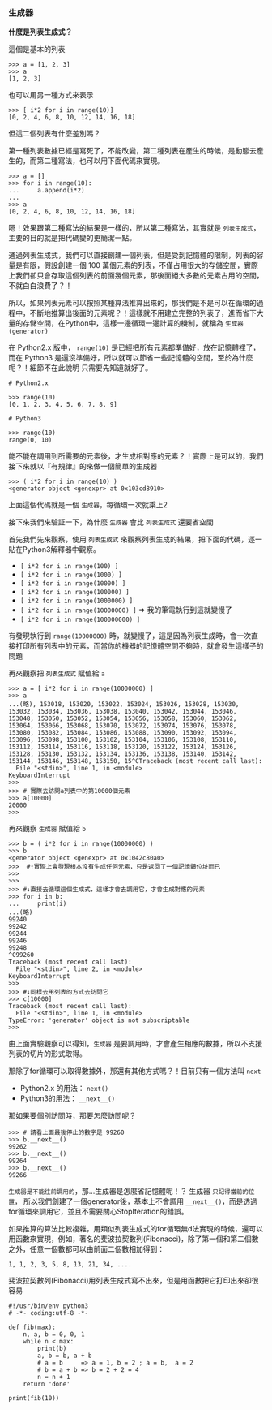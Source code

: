 ### 生成器

**什麼是列表生成式？**

這個是基本的列表

```
>>> a = [1, 2, 3]
>>> a
[1, 2, 3]
```

也可以用另一種方式來表示

```
>>> [ i*2 for i in range(10)]
[0, 2, 4, 6, 8, 10, 12, 14, 16, 18]
```

但這二個列表有什麼差別嗎？

第一種列表數據已經是寫死了，不能改變，第二種列表在產生的時候，是動態去產生的，而第二種寫法，也可以用下面代碼來實現。

```
>>> a = []
>>> for i in range(10):
...     a.append(i*2)
...
>>> a
[0, 2, 4, 6, 8, 10, 12, 14, 16, 18]
```

嗯！效果跟第二種寫法的結果是一樣的，所以第二種寫法，其實就是 `列表生成式`，主要的目的就是把代碼變的更簡潔一點。

通過列表生成式，我們可以直接創建一個列表，但是受到記憶體的限制，列表的容量是有限，假設創建一個 100 萬個元素的列表，不僅占用很大的存儲空間，實際上我們卻只會存取這個列表的前面幾個元素，那後面絕大多數的元素占用的空間，不就白白浪費了？！

所以，如果列表元素可以按照某種算法推算出來的，那我們是不是可以在循環的過程中，不斷地推算出後面的元素呢？！這樣就不用建立完整的列表了，進而省下大量的存儲空間，在Python中，這樣一邊循環一邊計算的機制，就稱為 `生成器(generator)`

在 Python2.x 版中， `range(10)` 是已經把所有元素都準備好，放在記憶體裡了，而在 Python3 是還沒準備好，所以就可以節省一些記憶體的空間，至於為什麼呢？！細節不在此說明 只需要先知道就好了。

```
# Python2.x

>>> range(10)
[0, 1, 2, 3, 4, 5, 6, 7, 8, 9]
```

```
# Python3 

>>> range(10)
range(0, 10)
```

能不能在調用到所需要的元素後，才生成相對應的元素？！實際上是可以的，我們接下來就以『有規律』的來做一個簡單的生成器

```
>>> ( i*2 for i in range(10) )
<generator object <genexpr> at 0x103cd8910>
```

上面這個代碼就是一個 `生成器`，每循環一次就乘上2

接下來我們來驗証一下，為什麼 `生成器` 會比 `列表生成式` 還要省空間

首先我們先來觀察，使用 `列表生成式` 來觀察列表生成的結果，把下面的代碼，逐一貼在Python3解釋器中觀察。

* `[ i*2 for i in range(100) ]`
* `[ i*2 for i in range(1000) ]`
* `[ i*2 for i in range(10000) ]`
* `[ i*2 for i in range(100000) ]`
* `[ i*2 for i in range(1000000) ]`
* `[ i*2 for i in range(10000000) ]`  =>  我的筆電執行到這就變慢了
* `[ i*2 for i in range(100000000) ]`

有發現執行到 `range(10000000)` 時，就變慢了，這是因為列表生成時，會一次直接打印所有列表中的元素，而當你的機器的記憶體空間不夠時，就會發生這樣子的問題

再來觀察把 `列表生成式` 賦值給 `a`

```
>>> a = [ i*2 for i in range(10000000) ]
>>> a
...(略), 153018, 153020, 153022, 153024, 153026, 153028, 153030, 153032, 153034, 153036, 153038, 153040, 153042, 153044, 153046, 153048, 153050, 153052, 153054, 153056, 153058, 153060, 153062, 153064, 153066, 153068, 153070, 153072, 153074, 153076, 153078, 153080, 153082, 153084, 153086, 153088, 153090, 153092, 153094, 153096, 153098, 153100, 153102, 153104, 153106, 153108, 153110, 153112, 153114, 153116, 153118, 153120, 153122, 153124, 153126, 153128, 153130, 153132, 153134, 153136, 153138, 153140, 153142, 153144, 153146, 153148, 153150, 15^CTraceback (most recent call last):
  File "<stdin>", line 1, in <module>
KeyboardInterrupt
>>> 
>>> # 實際去訪問a列表中的第10000個元素
>>> a[10000]
20000
>>>
```


再來觀察 `生成器` 賦值給 `b`

```
>>> b = ( i*2 for i in range(10000000) )
>>> b
<generator object <genexpr> at 0x1042c80a0>
>>>  #↑實際上會發現根本沒有生成任何元素，只是返回了一個記憶體位址而已 
>>>
>>>
>>> #↓直接去循環這個生成式，這樣才會去調用它，才會生成對應的元素
>>> for i in b:
...     print(i)
...(略)
99240
99242
99244
99246
99248
^C99260
Traceback (most recent call last):
  File "<stdin>", line 2, in <module>
KeyboardInterrupt
>>>
>>> #↓同樣去用列表的方式去訪問它
>>> c[10000]
Traceback (most recent call last):
  File "<stdin>", line 1, in <module>
TypeError: 'generator' object is not subscriptable
>>>
```

由上面實驗觀察可以得知，`生成器` 是要調用時，才會產生相應的數據，所以不支援列表的切片的形式取得。

那除了for循環可以取得數據外，那還有其他方式嗎？！目前只有一個方法叫 `next`

* Python2.x 的用法： `next()`
* Python3的用法： `__next__()`

那如果要個別訪問時，那要怎麼訪問呢？

```
>>> # 請看上面最後停止的數字是 99260
>>> b.__next__()
99262
>>> b.__next__()
99264
>>> b.__next__()
99266
```

`生成器是不能往前調用的`，那…生成器是怎麼省記憶體呢！？ 生成器 `只記得當前的位置`，
所以我們創建了一個generator後，基本上不會調用 `__next__()`，而是透過for循環來調用它，並且不需要關心StopIteration的錯誤。


如果推算的算法比較複雜，用類似列表生成式的for循環無d法實現的時候，還可以用函數來實現，例如，著名的斐波拉契數列(Fibonacci)，除了第一個和第二個數之外，任意一個數都可以由前面二個數相加得到：

```
1, 1, 2, 3, 5, 8, 13, 21, 34, ....
```

斐波拉契數列(Fibonacci)用列表生成式寫不出來，但是用函數把它打印出來卻很容易

```
#!/usr/bin/env python3
# -*- coding:utf-8 -*-

def fib(max):
    n, a, b = 0, 0, 1
    while n < max:
        print(b)
        a, b = b, a + b
        # a = b     => a = 1, b = 2 ; a = b,  a = 2
        # b = a + b => b = 2 + 2 = 4
        n = n + 1
    return 'done'

print(fib(10))


```
